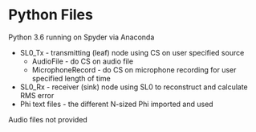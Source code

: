 # Python Files
  
Python 3.6 running on Spyder via Anaconda
  
* SL0_Tx - transmitting (leaf) node using CS on user specified source  
  * AudioFile - do CS on audio file  
  * MicrophoneRecord - do CS on microphone recording for user specified length of time  
* SL0_Rx - receiver (sink) node using SL0 to reconstruct and calculate RMS error  
* Phi text files - the different N-sized Phi imported and used  
  
Audio files not provided

